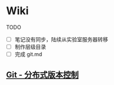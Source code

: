 # Wiki

TODO
- [ ] 笔记没有同步，陆续从实验室服务器转移
- [ ] 制作层级目录
- [ ] 完成 git.md

## [Git - 分布式版本控制](https://github.com/LANCE-HXZ/Wiki/blob/master/Git.md#git---%E5%88%86%E5%B8%83%E5%BC%8F%E7%89%88%E6%9C%AC%E6%8E%A7%E5%88%B6%E7%B3%BB%E7%BB%9F)
